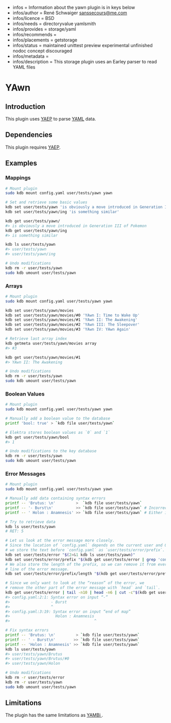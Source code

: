 - infos = Information about the yawn plugin is in keys below
- infos/author = René Schwaiger <sanssecours@me.com>
- infos/licence = BSD
- infos/needs = directoryvalue yamlsmith
- infos/provides = storage/yaml
- infos/recommends =
- infos/placements = getstorage
- infos/status = maintained unittest preview experimental unfinished nodoc concept discouraged
- infos/metadata =
- infos/description = This storage plugin uses an Earley parser to read YAML files

# YAwn

## Introduction

This plugin uses [YAEP](https://github.com/vnmakarov/yaep) to parse [YAML](http://yaml.org) data.

## Dependencies

This plugin requires [YAEP](https://github.com/vnmakarov/yaep#installing).

## Examples

### Mappings

```sh
# Mount plugin
sudo kdb mount config.yaml user/tests/yawn yawn

# Set and retrieve some basic values
kdb set user/tests/yawn 'is obviously a move introduced in Generation III of Pokemon' # Source: Bulbapedia
kdb set user/tests/yawn/ing 'is something similar'

kdb get user/tests/yawn/
#> is obviously a move introduced in Generation III of Pokemon
kdb get user/tests/yawn/ing
#> is something similar

kdb ls user/tests/yawn
#> user/tests/yawn
#> user/tests/yawn/ing

# Undo modifications
kdb rm -r user/tests/yawn
sudo kdb umount user/tests/yawn
```

### Arrays

```sh
# Mount plugin
sudo kdb mount config.yaml user/tests/yawn yawn

kdb set user/tests/yawn/movies
kdb set user/tests/yawn/movies/#0 'YAwn I: Time to Wake Up'
kdb set user/tests/yawn/movies/#1 'YAwn II: The Awakening'
kdb set user/tests/yawn/movies/#2 'YAwn III: The Sleepover'
kdb set user/tests/yawn/movies/#3 'YAwn IV: YAwn Again'

# Retrieve last array index
kdb getmeta user/tests/yawn/movies array
#> #3

kdb get user/tests/yawn/movies/#1
#> YAwn II: The Awakening

# Undo modifications
kdb rm -r user/tests/yawn
sudo kdb umount user/tests/yawn
```

### Boolean Values

```sh
# Mount plugin
sudo kdb mount config.yaml user/tests/yawn yawn

# Manually add a boolean value to the database
printf 'bool: true' > `kdb file user/tests/yawn`

# Elektra stores boolean values as `0` and `1`
kdb get user/tests/yawn/bool
#> 1

# Undo modifications to the key database
kdb rm -r user/tests/yawn
sudo kdb umount user/tests/yawn
```

### Error Messages

```sh
# Mount plugin
sudo kdb mount config.yaml user/tests/yawn yawn

# Manually add data containing syntax errors
printf -- 'Brutus: \n'         >  `kdb file user/tests/yawn`
printf -- '- Burst\n'          >> `kdb file user/tests/yawn` # Incorrect indentation
printf -- ' Holon : Anamnesis' >> `kdb file user/tests/yawn` # Either incorrect indentation or line above should be removed

# Try to retrieve data
kdb ls user/tests/yawn
# RET: 5

# Let us look at the error message more closely.
# Since the location of `config.yaml` depends on the current user and OS,
# we store the text before `config.yaml` as `user/tests/error/prefix`.
kdb set user/tests/error "$(2>&1 kdb ls user/tests/yawn)"
kdb set user/tests/error/prefix "$(kdb get user/tests/error | grep 'config.yaml' | head -1 | sed -E 's/(.*)config.yaml.*/\1/')"
# We also store the length of the prefix, so we can remove it from every
# line of the error message.
kdb set user/tests/error/prefix/length "$(kdb get user/tests/error/prefix | wc -c | sed 's/[ ]*//g')"

# Since we only want to look at the “reason” of the error, we
# remove the other part of the error message with `head` and `tail`.
kdb get user/tests/error | tail -n10 | head -n6 | cut -c"$(kdb get user/tests/error/prefix/length)"-
#> config.yaml:2:1: Syntax error on input “-”
#>                  - Burst
#>                  ^
#> config.yaml:3:19: Syntax error on input “end of map”
#>                    Holon : Anamnesis
#>                                     ^

# Fix syntax errors
printf -- 'Brutus: \n'         > `kdb file user/tests/yawn`
printf -- ' - Burst\n'        >> `kdb file user/tests/yawn`
printf -- 'Holon : Anamnesis' >> `kdb file user/tests/yawn`
kdb ls user/tests/yawn
#> user/tests/yawn/Brutus
#> user/tests/yawn/Brutus/#0
#> user/tests/yawn/Holon

# Undo modifications
kdb rm -r user/tests/error
kdb rm -r user/tests/yawn
sudo kdb umount user/tests/yawn
```

## Limitations

The plugin has the same limitations as [YAMBi ](../yambi/).
